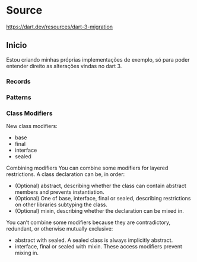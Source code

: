 # Source
https://dart.dev/resources/dart-3-migration

## Inicio
Estou criando minhas próprias implementações de exemplo, só para poder entender direito as alterações vindas no dart 3. 

### Records

### Patterns

### Class Modifiers

New class modifiers:

- base
- final
- interface
- sealed

Combining modifiers
You can combine some modifiers for layered restrictions. A class declaration can be, in order:

- (Optional) abstract, describing whether the class can contain abstract members and prevents instantiation.
- (Optional) One of base, interface, final or sealed, describing restrictions on other libraries subtyping the class.
- (Optional) mixin, describing whether the declaration can be mixed in.


You can’t combine some modifiers because they are contradictory, redundant, or otherwise mutually exclusive:

- abstract with sealed. A sealed class is always implicitly abstract.
- interface, final or sealed with mixin. These access modifiers prevent mixing in.